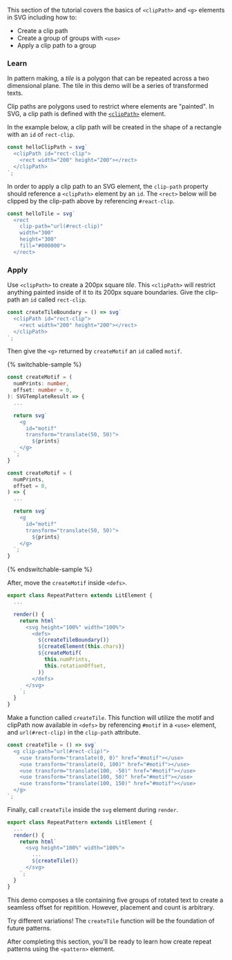 This section of the tutorial covers the basics of `<clipPath>` and
`<g>` elements in SVG including how to:

- Create a clip path
- Create a group of groups with `<use>`
- Apply a clip path to a group

### Learn

In pattern making, a _tile_ is a polygon that can be repeated across
a two dimensional plane. The tile in this demo will be a series of
transformed texts.

Clip paths are polygons used to restrict where elements are "painted".
In SVG, a clip path is defined with the [`<clipPath>`](https://developer.mozilla.org/en-US/docs/Web/CSS/clip-path)
element.

In the example below, a clip path will be created in the shape of a 
rectangle with an `id` of `rect-clip`.

```ts
const helloClipPath = svg`
  <clipPath id="rect-clip">
    <rect width="200" height="200"></rect>
  </clipPath>
`;
```

In order to apply a clip path to an SVG element, the `clip-path`
property should reference a `<clipPath>` element by an `id`. The
`<rect>` below will be clipped by the clip-path above by referencing
`#react-clip`.

```ts
const helloTile = svg`
  <rect
    clip-path="url(#rect-clip)"
    width="300"
    height="300"
    fill="#000000">
  </rect>
```

### Apply

Use `<clipPath>` to create a 200px square _tile_. This `<clipPath>` will
restrict anything painted inside of it to its 200px square boundaries. Give
the clip-path an `id` called `rect-clip`.

```ts
const createTileBoundary = () => svg`
  <clipPath id="rect-clip">
    <rect width="200" height="200"></rect>
  </clipPath>
`;
```

Then give the `<g>` returned by `createMotif` an `id` called `motif`.

{% switchable-sample %}

```ts
const createMotif = (
  numPrints: number,
  offset: number = 0,
): SVGTemplateResult => {
  ...

  return svg`
    <g
      id="motif"
      transform="translate(50, 50)">
        ${prints}
    </g>
  `;
}
```

```js
const createMotif = (
  numPrints,
  offset = 0,
) => {
  ...

  return svg`
    <g
      id="motif"
      transform="translate(50, 50)">
        ${prints}
    </g>
  `;
}
```

{% endswitchable-sample %}


After, move the `createMotif` inside `<defs>`.

```ts
export class RepeatPattern extends LitElement {
  ...

  render() {
    return html`
      <svg height="100%" width="100%">
        <defs>
          ${createTileBoundary()}
          ${createElement(this.chars)}
          ${createMotif(
            this.numPrints,
            this.rotationOffset,
          )}
        </defs>
      </svg>
    `;
  }
}
```

Make a function called `createTile`. This function will utilize the motif
and clipPath now available in `<defs>` by referencing `#motif` in a
`<use>` element, and `url(#rect-clip)` in the `clip-path` attribute.

```ts
const createTile = () => svg`
  <g clip-path="url(#rect-clip)">
    <use transform="translate(0, 0)" href="#motif"></use>
    <use transform="translate(0, 100)" href="#motif"></use>
    <use transform="translate(100, -50)" href="#motif"></use>
    <use transform="translate(100, 50)" href="#motif"></use>
    <use transform="translate(100, 150)" href="#motif"></use>
  </g>
`;
```

Finally, call `createTile` inside the `svg` element during `render`.

```ts
export class RepeatPattern extends LitElement {
  ...
  render() {
    return html`
      <svg height="100%" width="100%">
        ...
        ${createTile()}
      </svg>
    `;
  }
}
```

This demo composes a tile containing five groups of rotated text to create
a seamless offset for repitition. However, placement and count is
arbitrary.

Try different variations! The `createTile` function will be the
foundation of future patterns.

After completing this section, you'll be ready to learn how create
repeat patterns using the `<pattern>` element.